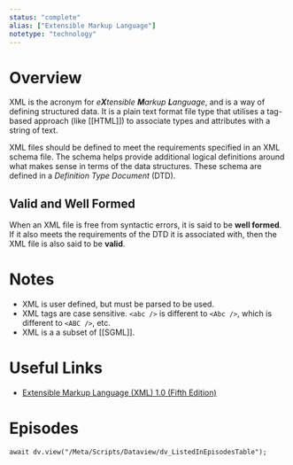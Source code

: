 ```yaml
---
status: "complete"
alias: ["Extensible Markup Language"]
notetype: "technology"
---
```


# Overview
XML is the acronym for *e**X**tensible **M**arkup **L**anguage*, and is a way of defining structured data. It is a plain text format file type that utilises a tag-based approach (like [[HTML]]) to associate types and attributes with a string of text.

XML files should be defined to meet the requirements specified in an XML schema file. The schema helps provide additional logical definitions around what makes sense in terms of the data structures. These schema are defined in a *Definition Type Document* (DTD).

## Valid and Well Formed
When an XML file is free from syntactic errors, it is said to be **well formed**. If it also meets the requirements of the DTD it is associated with, then the XML file is also said to be **valid**.

# Notes
- XML is user defined, but must be parsed to be used.
- XML tags are case sensitive. `<abc />` is different to `<Abc />`, which is different to `<ABC />`, etc.
- XML is a a subset of [[SGML]].

# Useful Links
- [Extensible Markup Language (XML) 1.0 (Fifth Edition)](http://www.w3.org/TR/REC-xml/)

# Episodes
```dataviewjs
await dv.view("/Meta/Scripts/Dataview/dv_ListedInEpisodesTable");
```
